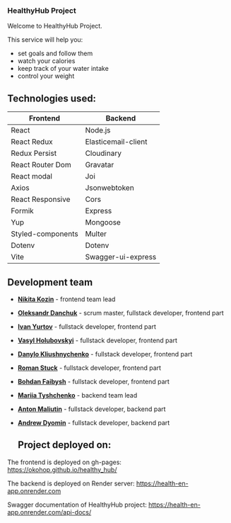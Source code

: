 ### HealthyHub Project

Welcome to HealthyHub Project.

This service will help you:

- set goals and follow them
- watch your calories
- keep track of your water intake
- control your weight

## Technologies used:

| Frontend          | Backend             |
| ----------------- | ------------------- |
| React             | Node.js             |
| React Redux       | Elasticemail-client |
| Redux Persist     | Cloudinary          |
| React Router Dom  | Gravatar            |
| React modal       | Joi                 |
| Axios             | Jsonwebtoken        |
| React Responsive  | Cors                |
| Formik            | Express             |
| Yup               | Mongoose            |
| Styled-components | Multer              |
| Dotenv            | Dotenv              |
| Vite              | Swagger-ui-express  |

## Development team

- [**Nikita Kozin**](https://github.com/OKoHop) - frontend team lead

- [**Oleksandr Danchuk**](https://github.com/OleksandrDanchuk) - scrum master,
  fullstack developer, frontend part

- [**Ivan Yurtov**](https://github.com/Yurtov) - fullstack developer, frontend
  part

- [**Vasyl Holubovskyi**](https://github.com/holvas-web) - fullstack developer,
  frontend part

- [**Danylo Kliushnychenko**](https://github.com/KluDan) - fullstack developer,
  frontend part

- [**Roman Stuck**](https://github.com/Romano1994o) - fullstack developer,
  frontend part

- [**Bohdan Faibysh**](https://github.com/Faibysh) - fullstack developer,
  frontend part

- [**Mariia Tyshchenko**](https://github.com/M-Tyshchenko) - backend team lead

- [**Anton Maliutin**](https://github.com/Enab13d) - fullstack developer,
  backend part

- [**Andrew Dyomin**](https://github.com/AndrewDyomin) - fullstack developer,
  backend part

  ## Project deployed on:

The frontend is deployed on gh-pages: https://okohop.github.io/healthy_hub/

The backend is deployed on Render server: https://health-en-app.onrender.com

Swagger documentation of HealthyHub project:
https://health-en-app.onrender.com/api-docs/

